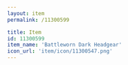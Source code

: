 ```yaml
---
layout: item
permalink: /11300599

title: Item
id: 11300599
item_name: 'Battleworn Dark Headgear'
icon_url: 'item/icon/11300547.png'
---
```

